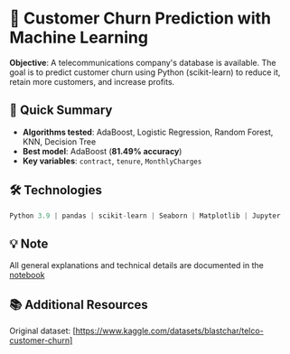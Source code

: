 # 🧠 Customer Churn Prediction with Machine Learning

**Objective**: A telecommunications company's database is available. The goal is to predict customer churn using Python (scikit-learn) to reduce it, retain more customers, and increase profits.

## 📌 Quick Summary
- **Algorithms tested**: AdaBoost, Logistic Regression, Random Forest, KNN, Decision Tree  
- **Best model**: AdaBoost (**81.49% accuracy**)  
- **Key variables**: `contract`, `tenure`, `MonthlyCharges`

## 🛠️ Technologies
```python
Python 3.9 | pandas | scikit-learn | Seaborn | Matplotlib | Jupyter
```

## 💡 Note
All general explanations and technical details are documented in the [notebook](ChurnAnalysis.ipynb)

## 📚 Additional Resources
Original dataset: [https://www.kaggle.com/datasets/blastchar/telco-customer-churn]
